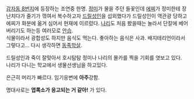 [감자동 8번지](%EA%B0%90%EC%9E%90%EB%8F%99%208%EB%B2%88%EC%A7%80.md)에 등장하는 조연중
한명. [정미](%EC%A0%95%EB%AF%B8.md)가 물을 주던 들꽃인데 [에찌](%EC%97%90%EC%B0%8C.md)가
정미한테 장난치다가 줄기가 꺾여서 복수하고자 [드릴성인](%EB%93%9C%EB%A6%B4%EC%84%B1%EC%9D%B8.md)을
섭외했다가 드릴성인이 역관광 당하고 에찌가 화분에 옮겨 심어서 현재에 이르렀다. [나리](%EB%82%98%EB%A6%AC.md)도
처음 봤을때는 놀라서 단칼에 베어버리기도 하는등 여러모로 [안습](%EC%95%88%EC%8A%B5.md).  
식물이라서 광합성도 하지만 음식도 먹는다. 좋아하는 음식은 사과. 배지테리언이라서 그렇다고... 다시 생각하면
[동족학살](%EB%8F%99%EC%A1%B1%ED%95%99%EC%82%B4.md).

드릴성인과 죽이 잘맞아서 호시탐탐 정미나 나리의 몰카를 찍을 기회를 엿보고 있다.  
나리가 다니는 학교에서 생물선생님을 하고있다.

은근히 머리가 빠르다. 임기응변에 **아주**강함.

명대사로는 **엽록소가 응고되는 거 같아!** 가 있다.

